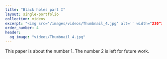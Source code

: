 ```yaml
---
title: "Black holes part I"
layout: single-portfolio
collection: videos
excerpt: "<img src='/images/videos/Thumbnail_4.jpg' alt='' width="230">"
order_number: 4
header: 
  og_image: "videos/Thumbnail_4.jpg"
---
```


This paper is about the number 1. The number 2 is left for future work.